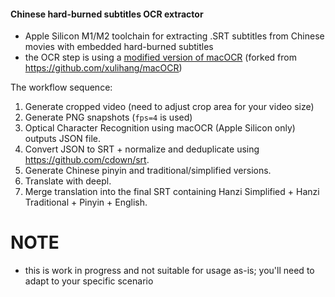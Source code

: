 #### Chinese hard-burned subtitles OCR extractor

- Apple Silicon M1/M2 toolchain for extracting .SRT subtitles from Chinese movies with embedded hard-burned subtitles
- the OCR step is using a [modified version of macOCR](https://github.com/glowinthedark/macOCR) (forked from https://github.com/xulihang/macOCR)

The workflow sequence:

1. Generate cropped video (need to adjust crop area for your video size)
2. Generate PNG snapshots (`fps=4` is used)
3. Optical Character Recognition using macOCR (Apple Silicon only) outputs JSON file.
4. Convert JSON to SRT + normalize and deduplicate using https://github.com/cdown/srt.
5. Generate Chinese pinyin and traditional/simplified versions.
6. Translate with deepl.
7. Merge translation into the final SRT containing Hanzi Simplified + Hanzi Traditional + Pinyin + English.

# NOTE

- this is work in progress and not suitable for usage as-is; you'll need to adapt to your specific scenario
